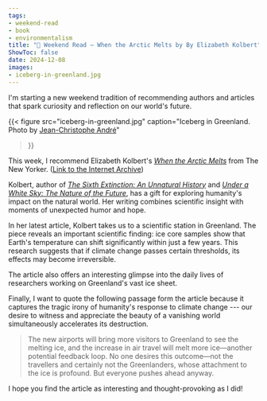 ```yaml
---
tags:
- weekend-read
- book
- environmentalism
title: "📰 Weekend Read — When the Arctic Melts by By Elizabeth Kolbert"
ShowToc: false
date: 2024-12-08
images:
- iceberg-in-greenland.jpg
---
```


I'm starting a new weekend tradition of recommending authors and articles that spark curiosity
and reflection on our world's future.

{{< 
    figure src="iceberg-in-greenland.jpg" 
    caption="Iceberg in Greenland. Photo by [Jean-Christophe André](https://www.pexels.com/photo/iceberg-2574997/)"
>}}

This week, I recommend Elizabeth Kolbert's *[When the Arctic Melts](https://www.newyorker.com/magazine/2024/10/14/when-the-arctic-melts)* from The New Yorker.
([Link to the Internet Archive](https://web.archive.org/web/20241125010508/https://www.newyorker.com/magazine/2024/10/14/when-the-arctic-melts))

Kolbert, author of *[The Sixth Extinction: An Unnatural History](https://www.goodreads.com/book/show/17910054-the-sixth-extinction)* and *[Under a White Sky: The Nature of the Future](https://www.goodreads.com/book/show/54085081-under-a-white-sky)*, has a gift for exploring humanity's impact on the natural world. Her writing combines scientific insight with moments of unexpected humor and hope.

In her latest article, Kolbert takes us to a scientific station in Greenland. The piece reveals an important scientific finding: ice core samples show that Earth's temperature can shift significantly within just a few years. This research suggests that if climate change passes certain thresholds, its effects may become irreversible.

The article also offers an interesting glimpse into the daily lives of researchers working on Greenland's vast ice sheet.

Finally, I want to quote the following passage form the article because it captures the
tragic irony of humanity's response to climate change 
--- our desire to witness and appreciate the beauty of a vanishing world
simultaneously accelerates its destruction.

> The new airports will bring more visitors to Greenland to see the melting ice, and the increase in air travel will melt more ice—another potential feedback loop.
> No one desires this outcome—not the travellers and certainly not the Greenlanders,
> whose attachment to the ice is profound.
> But everyone pushes ahead anyway.

I hope you find the article as interesting and thought-provoking as I did!
